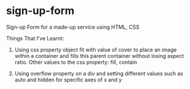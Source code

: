 # sign-up-form

Sign-up Form for a made-up service using HTML, CSS

Things That I've Learnt:
1. Using css property object fit with value of cover to place an image within a container and fills this parent container without losing aspect ratio.
Other values to the css property: fill, contain

2. Using overflow property on a div and setting different values such as auto and hidden for specific axes of x and y


